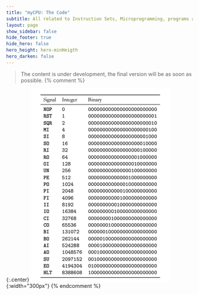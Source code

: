 ```yaml
---
title: "myCPU: The Code"
subtitle: All related to Instruction Sets, Microprogramming, programs and more
layout: page
show_sidebar: false
hide_footer: true
hide_hero: false
hero_height: hero-minHeigth
hero_darken: false
---
```

> The content is under development, the final version will be as soon as possible.
{% comment %}

{:.center}
![Microinstruction Primitives binary and integer values](/img/mycpu/tables/micro_primitives_values.png){:width="300px"}
{% endcomment %}